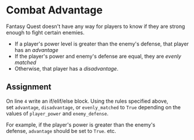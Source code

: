 # Combat Advantage

Fantasy Quest doesn't have any way for players to know if they are strong enough to fight certain enemies.

- If a player's power level is greater than the enemy's defense, that player has an _advantage_
- If the player's power and enemy's defense are equal, they are _evenly matched_
- Otherwise, that player has a _disadvantage_.

## Assignment

On line `4` write an if/elif/else block. Using the rules specified above, set `advantage`, `disadvantage`, or `evenly_matched` to `True` depending on the values of `player_power` and `enemy_defense`.

For example, if the player's power is greater than the enemy's defense, `advantage` should be set to `True`. etc.